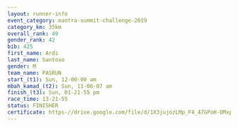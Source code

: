 ```yaml
---
layout: runner-info 
event_category: mantra-summit-challenge-2019 
category_km: 35km 
overall_rank: 49
gender_rank: 42
bib: 425
first_name: Ardi
last_name: Santoso
gender: M
team_name: PASRUN
start_(t1): Sun, 12-00-00 am
mbah_kamad_(t2): Sun, 11-06-07 am
finish_(t3): Sun, 01-21-55 pm
race_time: 13-21-55
status: FINISHER
certificate: https-//drive.google.com/file/d/1X3jujozLMp_F4_47GPoH-DMxpBnq4Uot/view?usp=sharing
---
```

